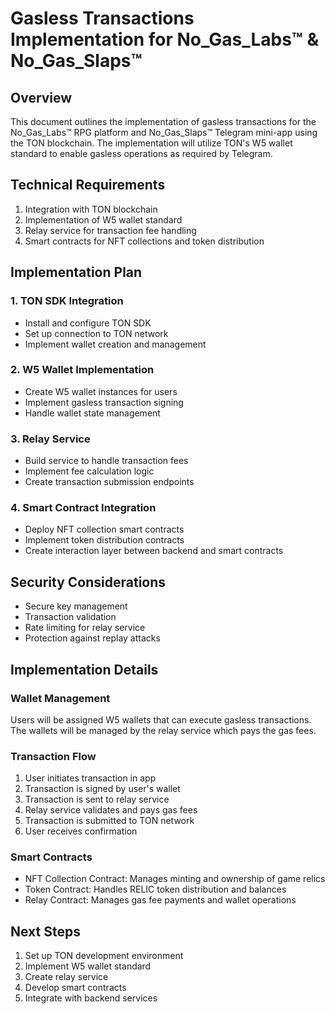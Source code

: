 # Gasless Transactions Implementation for No_Gas_Labs™ & No_Gas_Slaps™

## Overview
This document outlines the implementation of gasless transactions for the No_Gas_Labs™ RPG platform and No_Gas_Slaps™ Telegram mini-app using the TON blockchain. The implementation will utilize TON's W5 wallet standard to enable gasless operations as required by Telegram.

## Technical Requirements
1. Integration with TON blockchain
2. Implementation of W5 wallet standard
3. Relay service for transaction fee handling
4. Smart contracts for NFT collections and token distribution

## Implementation Plan

### 1. TON SDK Integration
- Install and configure TON SDK
- Set up connection to TON network
- Implement wallet creation and management

### 2. W5 Wallet Implementation
- Create W5 wallet instances for users
- Implement gasless transaction signing
- Handle wallet state management

### 3. Relay Service
- Build service to handle transaction fees
- Implement fee calculation logic
- Create transaction submission endpoints

### 4. Smart Contract Integration
- Deploy NFT collection smart contracts
- Implement token distribution contracts
- Create interaction layer between backend and smart contracts

## Security Considerations
- Secure key management
- Transaction validation
- Rate limiting for relay service
- Protection against replay attacks

## Implementation Details

### Wallet Management
Users will be assigned W5 wallets that can execute gasless transactions. The wallets will be managed by the relay service which pays the gas fees.

### Transaction Flow
1. User initiates transaction in app
2. Transaction is signed by user's wallet
3. Transaction is sent to relay service
4. Relay service validates and pays gas fees
5. Transaction is submitted to TON network
6. User receives confirmation

### Smart Contracts
- NFT Collection Contract: Manages minting and ownership of game relics
- Token Contract: Handles RELIC token distribution and balances
- Relay Contract: Manages gas fee payments and wallet operations

## Next Steps
1. Set up TON development environment
2. Implement W5 wallet standard
3. Create relay service
4. Develop smart contracts
5. Integrate with backend services